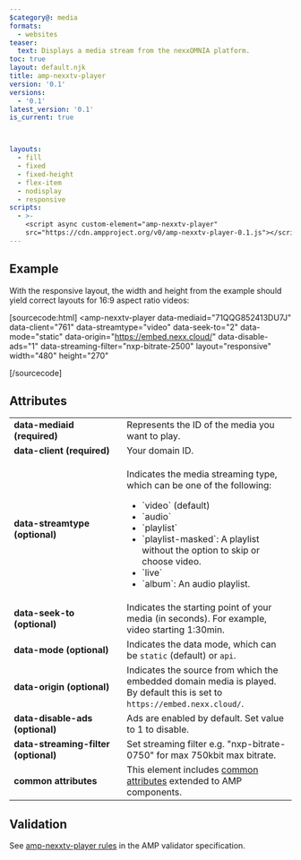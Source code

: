 ```yaml
---
$category@: media
formats:
  - websites
teaser:
  text: Displays a media stream from the nexxOMNIA platform.
toc: true
layout: default.njk
title: amp-nexxtv-player
version: '0.1'
versions:
  - '0.1'
latest_version: '0.1'
is_current: true



layouts:
  - fill
  - fixed
  - fixed-height
  - flex-item
  - nodisplay
  - responsive
scripts:
  - >-
    <script async custom-element="amp-nexxtv-player"
    src="https://cdn.ampproject.org/v0/amp-nexxtv-player-0.1.js"></script>
---
```



<!---
Copyright 2017 The AMP HTML Authors. All Rights Reserved.

Licensed under the Apache License, Version 2.0 (the "License");
you may not use this file except in compliance with the License.
You may obtain a copy of the License at

      http://www.apache.org/licenses/LICENSE-2.0

Unless required by applicable law or agreed to in writing, software
distributed under the License is distributed on an "AS-IS" BASIS,
WITHOUT WARRANTIES OR CONDITIONS OF ANY KIND, either express or implied.
See the License for the specific language governing permissions and
limitations under the License.
-->



## Example

With the responsive layout, the width and height from the example should yield correct layouts for 16:9 aspect ratio videos:

[sourcecode:html]
<amp-nexxtv-player
  data-mediaid="71QQG852413DU7J"
  data-client="761"
  data-streamtype="video"
  data-seek-to="2"
  data-mode="static"
  data-origin="https://embed.nexx.cloud/"
  data-disable-ads="1"
  data-streaming-filter="nxp-bitrate-2500"
  layout="responsive"
  width="480"
  height="270"
></amp-nexxtv-player>
[/sourcecode]

## Attributes

<table>
  <tr>
    <td width="40%"><strong>data-mediaid (required)</strong></td>
    <td>Represents the ID of the media you want to play.</td>
  </tr>
  <tr>
    <td width="40%"><strong>data-client (required)</strong></td>
    <td>Your domain ID.</td>
  </tr>
  <tr>
    <td width="40%"><strong>data-streamtype (optional)</strong></td>
    <td><p>Indicates the media streaming type, which can be one of the following:</p>
<ul>
  <li>`video` (default)</li>
  <li>`audio`</li>
  <li>`playlist`</li>
  <li>`playlist-masked`: A playlist without the option to skip or choose video.</li>
  <li>`live`</li>
  <li>`album`: An audio playlist.</li>
</ul></td>
  </tr>
  <tr>
    <td width="40%"><strong>data-seek-to (optional)</strong></td>
    <td>Indicates the starting point of your media (in seconds). For example, video starting 1:30min.</td>
  </tr>
  <tr>
    <td width="40%"><strong>data-mode (optional)</strong></td>
    <td>Indicates the data mode, which can be <code>static</code> (default) or <code>api</code>.</td>
  </tr>
  <tr>
    <td width="40%"><strong>data-origin (optional)</strong></td>
    <td>Indicates the source from which the embedded domain media is played. By default this is set to <code>https://embed.nexx.cloud/</code>.</td>
  </tr>
  <tr>
    <td width="40%"><strong>data-disable-ads (optional)</strong></td>
    <td>Ads are enabled by default. Set value to 1 to disable.</td>
  </tr>
  <tr>
    <td width="40%"><strong>data-streaming-filter (optional)</strong></td>
    <td>Set streaming filter e.g. "nxp-bitrate-0750" for max 750kbit max bitrate.</td>
  </tr>
  <tr>
    <td width="40%"><strong>common attributes</strong></td>
    <td>This element includes <a href="https://amp.dev/documentation/guides-and-tutorials/learn/common_attributes">common attributes</a> extended to AMP components.</td>
  </tr>
</table>

## Validation

See [amp-nexxtv-player rules](https://github.com/ampproject/amphtml/blob/master/extensions/amp-nexxtv-player/validator-amp-nexxtv-player.protoascii) in the AMP validator specification.
